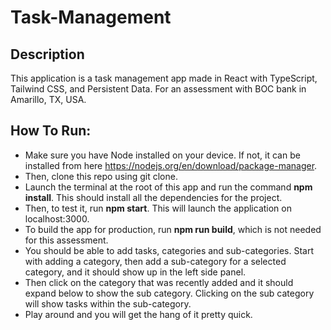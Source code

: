 # Task-Management

## Description
This application is a task management app made in React with TypeScript, Tailwind CSS, and Persistent Data. For an assessment with BOC bank in Amarillo, TX, USA.

## How To Run:
- Make sure you have Node installed on your device. If not, it can be installed from here https://nodejs.org/en/download/package-manager.
- Then, clone this repo using git clone.
- Launch the terminal at the root of this app and run the command **npm install**. This should install all the dependencies for the project.
- Then, to test it, run **npm start**. This will launch the application on localhost:3000.
- To build the app for production, run **npm run build**, which is not needed for this assessment.
- You should be able to add tasks, categories and sub-categories. Start with adding a category, then add a sub-category for a selected category, and it should show up in the left side panel.
- Then click on the category that was recently added and it should expand below to show the sub category. Clicking on the sub category will show tasks within the sub-category.
- Play around and you will get the hang of it pretty quick.
